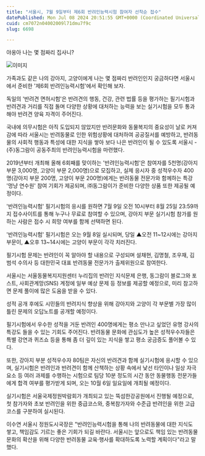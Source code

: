 ```yaml
---
title: "서울시, 7월 9일부터 제6회 반려인능력시험 참여자 선착순 접수"
datePublished: Mon Jul 08 2024 20:51:55 GMT+0000 (Coordinated Universal Time)
cuid: cm7072n04002009l71dmu7f9c
slug: 6698

---
```



야옹아 나는 몇 점짜리 집사니?

![이미지](https://cdn.hashnode.com/res/hashnode/image/upload/v1739260965715/928f7dc0-6ba9-4a7b-b869-3d16a18fd39f.jpeg)

가족과도 같은 나의 강아지, 고양이에게 나는 몇 점짜리 반려인인지 궁금하다면 서울시에서 준비한 '제6회 반려인능력시험'에서 확인해 보자.

독일의 '반려견 면허시험'은 반려견의 행동, 건강, 관련 법률 등을 평가하는 필기시험과 반려견과 거리를 직접 돌며 다양한 상황에 대처하는 능력을 보는 실기시험을 모두 통과해야 반려견 양육 자격이 주어진다.

국내에 의무시험은 아직 도입되지 않았지만 반려문화와 동물복지의 중요성이 날로 커져감에 따라 서울시는 반려동물로 인한 위험상황에 대처하여 공공질서를 예방하고, 반려동물의 사회적 행동과 특성에 대한 지식을 쌓아 보다 나은 반려인이 될 수 있도록 서울시 - (주)동그람이 공동주최의 반려인능력시험을 마련했다.

2019년부터 개최해 올해 6회째를 맞이하는 '반려인능력시험'은 참여자를 5천명(강아지 부문 3,000명, 고양이 부문 2,000명)으로 모집하고, 실제 응시자 중 성적우수자 400명(강아지 부문 200명, 고양이 부문 200명)에게는 반려동물 전문가와 함께하는 특강 '멍냥 연수원' 참여 기회가 제공되며, ㈜동그람이가 준비한 다양한 상품 또한 제공될 예정이다.

'반려인능력시험' 필기시험의 응시를 원하면 7월 9일 오전 10시부터 8월 25일 23:59까지 접수사이트를 통해 누구나 무료로 참여할 수 있으며, 강아지 부문 실기시험 참가를 원하는 사람은 접수 시 희망 여부를 함께 선택하면 된다.

'반려인능력시험' 필기시험은 오는 9월 8일 실시되며, 당일 ▲오전 11~12시에는 강아지 부문이, ▲오후 13~14시에는 고양이 부문이 각각 치러진다.

필기시험 문제는 반려인이 꼭 알아야 할 내용으로 구성되며 설채현, 김명철, 조우재, 김범석 수의사 등 대한민국 대표 반려동물 전문가가 출제위원으로 참여한다.

서울시는 서울동물복지지원센터 누리집의 반려인 지식문제 은행, 동그람이 블로그와 포스트, 사회관계망(SNS) 계정에 일부 예상 문제 등 정보를 제공할 예정으로, 미리 참고하면 문제 풀이에 많은 도움을 받을 수 있다.

성적 공개 후에도 시민들의 반려지식 향상을 위해 강아지와 고양이 각 부문별 가장 많이 틀린 문제의 오답노트를 공개할 예정이다.

필기시험에서 우수한 성적을 거둔 반려인 400명에게는 평소 만나고 싶었던 유명 강사의 특강도 들을 수 있는 기회도 주어진다. 반려동물 문화에 관심도가 높은 성적우수자들은 특별 강연과 퀴즈쇼 등을 통해 좀 더 깊이 있는 지식을 쌓고 평소 궁금증도 풀어볼 수 있다.

또한, 강아지 부분 성적우수자 80팀은 자신의 반려견과 함께 실기시험에 응시할 수 있으며, 실기시험은 반려인과 반려견이 함께 산책하는 상황 속에서 낯선 타인이나 일상 자극요소 등 여러 과제를 수행하는 시험으로 팀당 10분 정도의 시간 동안 동물행동 전문가들에게 합격 여부를 평가받게 되며, 오는 10월 6일 일요일에 개최될 예정이다.

실기시험은 서울국제정원박람회가 개최되고 있는 뚝섬한강공원에서 진행될 예정으로, 첫 참가자와 초보 반려인을 위한 중급코스와, 중복참가자와 수준급 반려인을 위한 고급코스를 구분하여 실시된다.

이수연 서울시 정원도시국장은 "반려인능력시험을 통해 나의 반려동물에 대한 지식도 쌓고, 책임감도 기르는 좋은 기회가 되길 바란다. 서울시는 앞으로도 책임 있는 반려동물 문화의 확산을 위해 다양한 반려동물 교육·행사를 확대하도록 노력할 계획이다"라고 말했다.